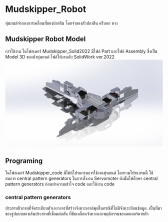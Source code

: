 ﻿# Mudskipper_Robot
  หุ่นยนต์จำลองการเคลื่อนที่ของปลาตีน โดยจำลองตัวปลาตีน ครีบอก หาง 


## Mudskipper Robot Model
  การใช้งาน ในโฟลเดอร์ Mudskipper_Solid2022 มีไฟล์ Part และไฟล์ Assembly ซึ่งเป็น Model 3D ของตัวหุ่นยนต์ ไฟล์ให้งานกับ SolidWork ver.2022
  ![](Image/Assem.jpg)

## Programing 
  ในโฟลเดอร์ Mudskipper_code มีไฟล์โปรแกรมการใช้งานหุ่นยนต์ โดยรวมโปรแกรมนี้ ใช้สมการ central pattern generators ในการสั่งงาน Servomoter ดังนั้นให้ศึกษา central pattern generators ก่อนทำความเข้าใจ code และใช้งาน code
  ### central pattern generators
  ประสาทชีวภาพที่จัดระเบียบตัวเองวงจรที่สร้างจังหวะเอาต์พุตในกรณีที่ไม่มีจังหวะป้อนข้อมูล. เป็นที่มาของรูปแบบของเส้นประสาทที่เชื่อมต่อกัน
 ที่ขับเคลื่อนจังหวะและพฤติกรรมของมอเตอร์ตายตัว
  
